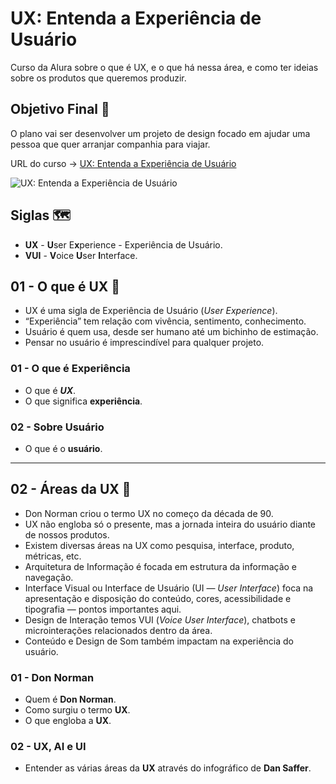 # UX: Entenda a Experiência de Usuário

Curso da Alura sobre o que é UX, e o que há nessa área, e como ter ideias sobre os produtos que queremos produzir.

## Objetivo Final &#x1F3AF;

O plano vai ser desenvolver um projeto de design focado em ajudar uma pessoa que quer arranjar companhia para viajar.

URL do curso -> [UX: Entenda a Experiência de Usuário](https://cursos.alura.com.br/course/fundamentos-ux-entendendo-experiencia-usuario)

![UX: Entenda a Experiência de Usuário](https://www.alura.com.br/assets/api/share/curso-fundamentos-ux-entendendo-experiencia-usuario.png)

## Siglas &#x1F5FA;
* **UX** - **U**ser E**x**perience - Experiência de Usuário.
* **VUI** - **V**oice **U**ser **I**nterface.

## 01 - O que é UX &#x1F516;
* UX é uma sigla de Experiência de Usuário (*User Experience*).
* “Experiência” tem relação com vivência, sentimento, conhecimento.
* Usuário é quem usa, desde ser humano até um bichinho de estimação.
* Pensar no usuário é imprescindível para qualquer projeto.

### 01 - O que é Experiência
* O que é ***UX***.
* O que significa **experiência**.

### 02 - Sobre Usuário
* O que é o **usuário**.

***

## 02 - Áreas da UX &#x1F516;
* Don Norman criou o termo UX no começo da década de 90.
* UX não engloba só o presente, mas a jornada inteira do usuário diante de nossos produtos.
* Existem diversas áreas na UX como pesquisa, interface, produto, métricas, etc.
* Arquitetura de Informação é focada em estrutura da informação e navegação.
* Interface Visual ou Interface de Usuário (UI — *User Interface*) foca na apresentação e disposição do conteúdo, cores, acessibilidade e tipografia — pontos importantes aqui.
* Design de Interação temos VUI (*Voice User Interface*), chatbots e microinterações relacionados dentro da área.
* Conteúdo e Design de Som também impactam na experiência do usuário.

### 01 - Don Norman
* Quem é **Don Norman**.
* Como surgiu o termo **UX**.
* O que engloba a **UX**.

### 02 - UX, AI e UI
* Entender as várias áreas da **UX** através do infográfico de **Dan Saffer**.